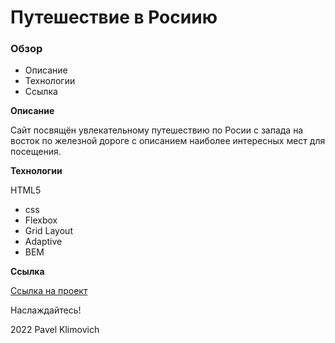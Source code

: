 # Путешествие в Росиию

### Обзор

* Описание
* Технологии
* Ссылка

**Описание**

Сайт посвящён увлекательному путешествию по Росии с запада на восток по железной дороге с описанием наиболее интересных мест для посещения.

**Технологии**

HTML5
* css
* Flexbox
* Grid Layout
* Adaptive
* BEM

**Ссылка**

[Ссылка на проект](https://mail.ru/) 

Наслаждайтесь!

2022 Pavel Klimovich
